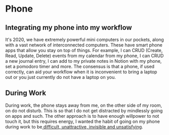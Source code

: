 # Phone

## Integrating my phone into my workflow

It's 2020, we have extremely powerful mini computers in our pockets, along with a vast network of interconnected computers. These have smart phone apps that allow you stay on top of things. For example, I can CRUD \(Create, Read, Update, Delete\) events from my calendar from my phone, I can CRUD a new journal entry, I can add to my private notes in Notion with my phone, set a pomodoro timer and more. The consensus is that a phone, if used correctly, can aid your workflow when it is inconvenient to bring a laptop out or you just currently do not have a laptop on you.

## During Work

During work, the phone stays away from me, on the other side of my room, on do not disturb. This is so that I do not get distracted by mindlessly going on apps and such. The other approach is to have enough willpower to not touch it, but this requires energy, I wanted the habit of going on my phone during work to be[ difficult, unattractive, invisible and unsatisfying](../cognitive-science/metacognition/habits.md#how-to-break-a-bad-habit-the-opposite).

